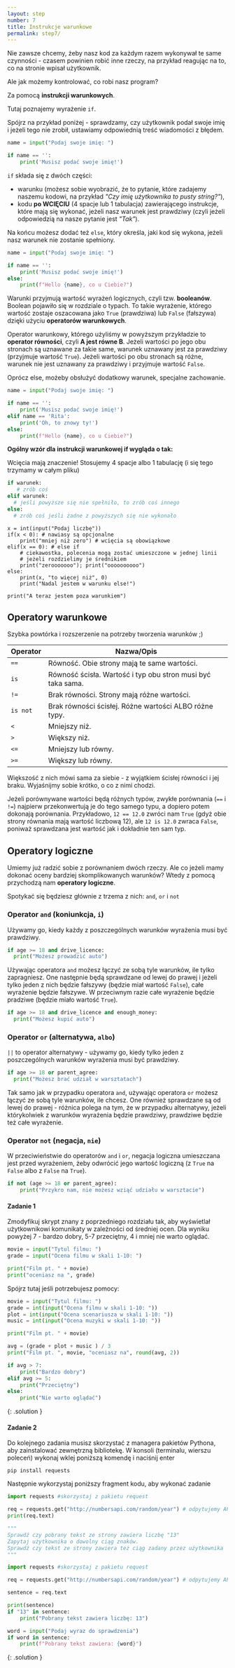 ```yaml
---
layout: step
number: 7
title: Instrukcje warunkowe
permalink: step7/
---
```


Nie zawsze chcemy, żeby nasz kod za każdym razem wykonywał te same czynności - czasem powinien robić inne rzeczy, na przykład reagując na to, co na stronie wpisał użytkownik.

Ale jak możemy kontrolować, co robi nasz program?

Za pomocą **instrukcji warunkowych**.

Tutaj poznajemy wyrażenie `if`.

Spójrz na przykład poniżej - sprawdzamy, czy użytkownik podał swoje imię i jeżeli tego nie zrobił, ustawiamy odpowiednią treść wiadomości z błędem.

```python
name = input("Podaj swoje imię: ")

if name == '':
    print('Musisz podać swoje imię!')
```

`if` składa się z dwóch części:

- warunku (możesz sobie wyobrazić, że to pytanie, które zadajemy naszemu kodowi, na przykład _"Czy imię użytkownika to pusty string?"_),
- kodu **po WCIĘCIU** (4 spacje lub 1 tabulacja) zawierającego instrukcje, które mają się wykonać, jeżeli nasz warunek jest prawdziwy (czyli jeżeli odpowiedzią na nasze pytanie jest _"Tak"_).

Na końcu możesz dodać też `else`, który określa, jaki kod się wykona, jeżeli nasz warunek nie zostanie spełniony.

```python
name = input("Podaj swoje imię: ")

if name == '':
    print('Musisz podać swoje imię!')
else:
    print(f"Hello {name}, co u Ciebie?")
```

Warunki przyjmują wartość wyrażeń logicznych, czyli tzw. **booleanów**.
Boolean pojawiło się w rozdziale o typach. To takie wyrażenie, którego wartość zostaje oszacowana jako `True` (prawdziwa) lub `False` (fałszywa) dzięki użyciu **operatorów warunkowych**.

Operator warunkowy, którego użyliśmy w powyższym przykładzie to **operator równości**, czyli **A jest równe B**. Jeżeli wartości po jego obu stronach są uznawane za takie same, warunek uznawany jest za prawdziwy (przyjmuje wartość `True`). Jeżeli wartości po obu stronach są różne, warunek nie jest uznawany za prawdziwy i przyjmuje wartość `False`.

Oprócz else, możeby obsłużyć dodatkowy warunek, specjalne zachowanie. 

```python
name = input("Podaj swoje imię: ")

if name == '':
    print('Musisz podać swoje imię!')
elif name == 'Rita':
    print('Oh, to znowy ty!')
else:
    print(f"Hello {name}, co u Ciebie?")
```

**Ogólny wzór dla instrukcji warunkowej if wygląda o tak:**

Wcięcia mają znaczenie! Stosujemy 4 spacje albo 1 tabulację (i się tego trzymamy w całym pliku)

```python
if warunek:
   # zrób coś
elif warunek:
  # jeśli powyższe się nie spełniło, to zrób coś innego
else:
  # zrób coś jeśli żadne z powyższych się nie wykonało
```

```
x = int(input("Podaj liczbę"))
if(x < 0): # nawiasy są opcjonalne
    print("mniej niż zero") # wcięcia są obowiązkowe
elif(x == 0): # else if
    # ciekawostka, polecenia mogą zostać umieszczone w jednej linii
    # jeżeli rozdzielimy je średnikiem
    print("zerooooooo"); print("oooooooooo") 
else:
    print(x, "to więcej niż", 0)
    print("Nadal jestem w warunku else!")

print("A teraz jestem poza warunkiem")

```


## Operatory warunkowe

Szybka powtórka i rozszerzenie na potrzeby tworzenia warunków ;) 

|  Operator  | Nazwa/Opis                                                  |
| ---------- | ----------------------------------------------------------- |
|   `==`     | Równość. Obie strony mają te same wartości.                 |
|   `is`     | Równość ścisła. Wartość i typ obu stron musi być taka sama. |
|   `!=`     | Brak równości. Strony mają różne wartości.                  |
|   `is not` | Brak równości ścisłej. Różne wartości ALBO różne typy.      |
|   `<`      | Mniejszy niż.                                               |
|   `>`      | Większy niż.                                                |
|   `<=`     | Mniejszy lub równy.                                         |
|   `>=`     | Większy lub równy.                                          |

Większość z nich mówi sama za siebie - z wyjątkiem ścisłej równości i jej braku. Wyjaśnijmy sobie krótko, o co z nimi chodzi.

Jeżeli porównywane wartości będą różnych typów, zwykłe porównania (`==` i `!=`) najpierw przekonwertują je do tego samego typu, a dopiero potem dokonają porównania. Przykładowo, `12 == 12.0` zwróci nam `True` (gdyż obie strony równania mają wartość liczbową 12), ale `12 is 12.0` zwraca `False`, poniważ sprawdzana jest wartość jak i dokładnie ten sam typ.


## Operatory logiczne

Umiemy już radzić sobie z porównaniem dwóch rzeczy. Ale co jeżeli mamy dokonać oceny bardziej skomplikowanych warunków? Wtedy z pomocą przychodzą nam **operatory logiczne**.

Spotykać się będziesz głównie z trzema z nich: `and`, `or` i `not`

### Operator `and` (**koniunkcja**, `i`)

Używamy go, kiedy każdy z poszczególnych warunków wyrażenia musi być prawdziwy.

```python
if age >= 18 and drive_licence:
  print("Możesz prowadzić auto")
```

Używając operatora `and` możesz łączyć ze sobą tyle warunków, ile tylko zapragniesz. One następnie będą sprawdzane od lewej do prawej i jeżeli tylko jeden z nich będzie fałszywy (będzie miał wartość `False`), całe wyrażenie będzie fałszywe. W przeciwnym razie całe wyrażenie będzie pradziwe (będzie miało wartość `True`).


```python
if age >= 18 and drive_licence and enough_money:
  print("Możesz kupić auto")
```

### Operator `or` (**alternatywa**, `albo`)

`||` to operator alternatywy - używamy go, kiedy tylko jeden z poszczególnych warunków wyrażenia musi być prawdziwy.

```python
if age >= 18 or parent_agree:
  print("Możesz brać udział w warsztatach")
```

Tak samo jak w przypadku operatora `and`, używając operatora `or` możesz łączyć ze sobą tyle warunków, ile chcesz. One również sprawdzane są od lewej do prawej - różnica polega na tym, że w przypadku alternatywy, jeżeli którykolwiek z warunków wyrażenia będzie prawdziwy, prawdziwe będzie też całe wyrażenie.

### Operator `not` (**negacja**, `nie`)

W przeciwieństwie do operatorów `and` i `or`, negacja logiczna umieszczana jest przed wyrażeniem, żeby odwrócić jego wartość logiczną (z `True` na `False` albo z `False` na `True`).

```python
if not (age >= 18 or parent_agree):
    print("Przykro nam, nie możesz wziąć udziału w warsztacie")
```

#### Zadanie 1

Zmodyfikuj skrypt znany z poprzedniego rozdziału tak, aby wyświetlał użytkownikowi komunikaty w zależności od średniej ocen. Dla wyniku powyżej 7 - bardzo dobry, 5-7 przeciętny, 4 i mniej nie warto oglądać. 

```python
movie = input("Tytul filmu: ")
grade = input("Ocena filmu w skali 1-10: ")

print("Film pt. " + movie)
print("oceniasz na ", grade)
```

Spójrz tutaj jeśli potrzebujesz pomocy:

```python
movie = input("Tytul filmu: ")
grade = int(input("Ocena filmu w skali 1-10: "))
plot = int(input("Ocena scenariusza w skali 1-10: "))
music = int(input("Ocena muzyki w skali 1-10: "))

print("Film pt. " + movie)

avg = (grade + plot + music ) / 3
print("Film pt. ", movie, "oceniasz na", round(avg, 2))

if avg > 7:
    print("Bardzo dobry")
elif avg >= 5:
    print("Przeciętny")
else:
    print("Nie warto oglądać")

```
{: .solution }


#### Zadanie 2

Do kolejnego zadania musisz skorzystać z managera pakietów Pythona, aby zainstalować zewnętrzną bibliotekę. W konsoli (terminalu, wierszu poleceń) wykonaj wklej  poniższą komendę i naciśnij enter

```
pip install requests
```

Następnie wykorzystaj poniższy fragment kodu, aby wykonać zadanie

```python
import requests #skorzystaj z pakietu request

req = requests.get("http://numbersapi.com/random/year") # odpytujemy API
print(req.text)

"""
Sprawdź czy pobrany tekst ze strony zawiera liczbę "13"
Zapytaj użytkownika o dowolny ciąg znaków.
Sprawdź czy tekst ze strony zawiera też ciąg zadany przez użytkownika
"""
```


```python
import requests #skorzystaj z pakietu request

req = requests.get("http://numbersapi.com/random/year") # odpytujemy API

sentence = req.text

print(sentence)
if "13" in sentence:
    print("Pobrany tekst zawiera liczbę: 13")

word = input("Podaj wyraz do sprawdzenia")
if word in sentence:
    print(f"Pobrany tekst zawiera: {word}")
```
{: .solution }
